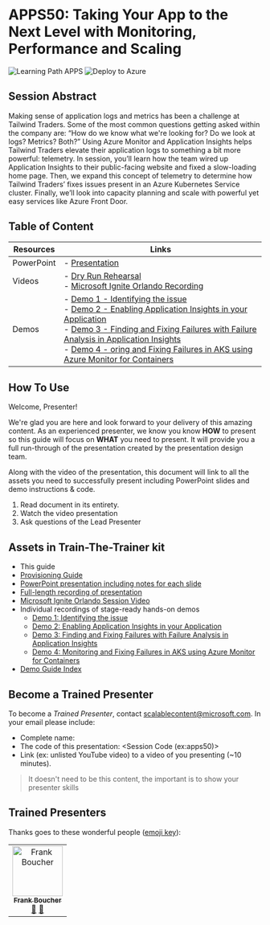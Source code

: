 # APPS50: Taking Your App to the Next Level with Monitoring, Performance and Scaling

![Learning Path APPS](https://img.shields.io/badge/Learning%20Path-APPS-fe5e00?logo=microsoft)  ![Deploy to Azure](https://img.shields.io/badge/Deploy%20To-Azure-blue?logo=microsoft-azure)

## Session Abstract

Making sense of application logs and metrics has been a challenge at Tailwind Traders. Some of the most common questions getting asked within the company are: “How do we know what we're looking for? Do we look at logs? Metrics? Both?” Using Azure Monitor and Application Insights helps Tailwind Traders elevate their application logs to something a bit more powerful: telemetry. In session, you’ll learn how the team wired up Application Insights to their public-facing website and fixed a slow-loading home page. Then, we expand this concept of telemetry to determine how Tailwind Traders’ fixes issues present in an Azure Kubernetes Service cluster. Finally, we’ll look into capacity planning and scale with powerful yet easy services like Azure Front Door.

## Table of Content

| Resources          | Links                            |
|-------------------|----------------------------------|
| PowerPoint        | - [Presentation](presentations.md) |
| Videos            | - [Dry Run Rehearsal](https://globaleventcdn.blob.core.windows.net/assets/apps/apps50/MITT-APPS50.mp4) <br/>- [Microsoft Ignite Orlando Recording](https://myignite.techcommunity.microsoft.com/sessions/83006) |
| Demos             | - [Demo 1 - Identifying the issue](demo-scripts/demo1.md) <br/>- [Demo 2 - Enabling Application Insights in your Application](demo-scripts/demo2.md) <br/>- [Demo 3 - Finding and Fixing Failures with Failure Analysis in Application Insights](demo-scripts/demo3.md) <br/>- [Demo 4 - oring and Fixing Failures in AKS using Azure Monitor for Containers](demo-scripts/demo4.md)|

## How To Use

Welcome, Presenter!

We're glad you are here and look forward to your delivery of this amazing content. As an experienced presenter, we know you know **HOW** to present so this guide will focus on **WHAT** you need to present. It will provide you a full run-through of the presentation created by the presentation design team.

Along with the video of the presentation, this document will link to all the assets you need to successfully present including PowerPoint slides and demo instructions &
code.

1. Read document in its entirety.
2. Watch the video presentation
3. Ask questions of the Lead Presenter

## Assets in Train-The-Trainer kit

- This guide
- [Provisioning Guide](./demo-scripts/deployment.md)
- [PowerPoint presentation including notes for each slide](https://globaleventcdn.blob.core.windows.net/assets/apps/apps50/apps50.pptx)
- [Full-length recording of presentation](https://globaleventcdn.blob.core.windows.net/assets/apps/apps50/MITT-APPS50.mp4)
- [Microsoft Ignite Orlando Session Video](https://myignite.techcommunity.microsoft.com/sessions/83006)
- Individual recordings of stage-ready hands-on demos
  * [Demo 1: Identifying the issue](https://globaleventcdn.blob.core.windows.net/assets/apps/apps50/MITT-APPS50-Demo1.mp4)
  * [Demo 2: Enabling Application Insights in your Application](https://globaleventcdn.blob.core.windows.net/assets/apps/apps50/MITT-APPS50-Demo2.mp4)
  * [Demo 3: Finding and Fixing Failures with Failure Analysis in Application Insights](https://globaleventcdn.blob.core.windows.net/assets/apps/apps50/MITT-APPS50-Demo3.mp4)
  * [Demo 4: Monitoring and Fixing Failures in AKS using Azure Monitor for Containers](https://globaleventcdn.blob.core.windows.net/assets/apps/apps50/MITT-APPS50-Demo4.mp4)
- [Demo Guide Index](./demo-scripts/demo-guide.md)


## Become a Trained Presenter

To become a *Trained Presenter*, contact [scalablecontent@microsoft.com](mailto:scalablecontent@microsoft.com). In your email please include:

- Complete name:
- The code of this presentation: \<Session Code (ex:apps50)\>
- Link (ex: unlisted YouTube video) to a video of you presenting (~10 minutes).

> It doesn't need to be this content, the important is to show your presenter skills


## Trained Presenters

Thanks goes to these wonderful people ([emoji key](https://allcontributors.org/docs/en/emoji-key)):

<!-- ALL-CONTRIBUTORS-LIST:START - Do not remove or modify this section -->
<!-- prettier-ignore -->

<table>
<tr>
    <td align="center"><a href="http://cloud5mins.com/">
        <img src="https://avatars2.githubusercontent.com/u/2404846?s=460&v=4" width="100px;" alt="Frank Boucher"/><br />
        <sub><b>Frank Boucher</b></sub></a><br />
            <a href="https://github.com/microsoft/ignite-learning-paths-training-apps/commits?author=FBoucher" title="talk">📢</a>
            <a href="https://github.com/microsoft/ignite-learning-paths-training-apps/commits?author=FBoucher" title="Documentation">📖</a> 
    </td>
</tr></table>

<!-- ALL-CONTRIBUTORS-LIST:END -->








